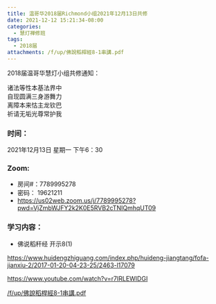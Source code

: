 ```yaml
---
title: 温哥华2018届Richmond小组2021年12月13日共修
date: 2021-12-12 15:21:34-08:00
categories:
  - 慧灯禅修班
tags:
  - 2018届
attachments: /f/up/佛說稻桿經8-1串講.pdf
---
```

2018届温哥华慧灯小组共修通知：

诸法等性本基法界中\
自现圆满三身游舞力\
离障本来怙主龙钦巴\
祈请无垢光尊常护我  

### 时间：

2021年12月13日 星期一 下午6：30

### Zoom:

* 房间#：7789995278 
* 密码： 19621211
* <https://us02web.zoom.us/j/7789995278?pwd=VjZmbWJFY2k2K0E5RVB2cTNIQmhqUT09>

### 学习内容：

* 佛说稻秆经 开示8(1)

<https://www.huidengzhiguang.com/index.php/huideng-jiangtang/fofa-jianxiu-2/2017-01-20-04-23-25/2463-l17079>

<https://www.youtube.com/watch?v=r7IRLEWIDGI>

[/f/up/佛說稻桿經8-1串講.pdf](https://s3.ap-northeast-1.wasabisys.com/hdcx/hdv/f/up/佛說稻桿經8-1串講.pdf)